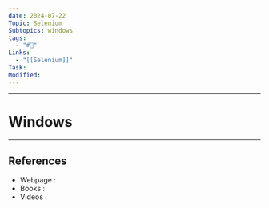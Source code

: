 ```yaml
---
date: 2024-07-22
Topic: Selenium
Subtopics: windows
tags:
  - "#🌱"
Links:
  - "[[Selenium]]"
Task: 
Modified:
---
```



---

# Windows
---




## References
- Webpage :
- Books   :
- Videos  :
